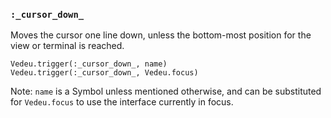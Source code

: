 ### `:_cursor_down_`

Moves the cursor one line down, unless the bottom-most position for
the view or terminal is reached.

    Vedeu.trigger(:_cursor_down_, name)
    Vedeu.trigger(:_cursor_down_, Vedeu.focus)

Note: `name` is a Symbol unless mentioned otherwise, and can be
substituted for `Vedeu.focus` to use the interface currently in focus.

